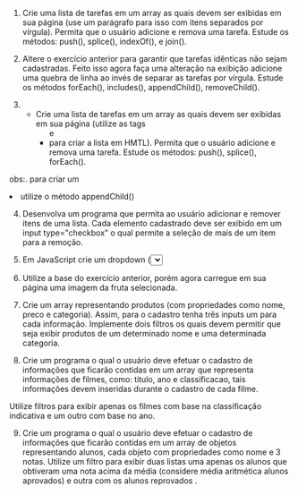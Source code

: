 1) Crie uma lista de tarefas em um array as quais devem ser exibidas em sua
página (use um parágrafo para isso com itens separados por vírgula). Permita
que o usuário adicione e remova uma tarefa. Estude os métodos: push(),
splice(), indexOf(), e join().

2) Altere o exercício anterior para garantir que tarefas idênticas não sejam
cadastradas. Feito isso agora faça uma alteração na exibição adicione uma
quebra de linha ao invés de separar as tarefas por vírgula. Estude os métodos
forEach(), includes(), appendChild(), removeChild().

3) - Crie uma lista de tarefas em um array as quais devem ser exibidas em sua
página (utilize as tags <ul> e <li> para criar a lista em HMTL). Permita que o
usuário adicione e remova uma tarefa. Estude os métodos: push(), splice(),
forEach().

obs:. para criar um <li> utilize o método appendChild()

4) Desenvolva um programa que permita ao usuário adicionar e remover itens
de uma lista. Cada elemento cadastrado deve ser exibido em um input
type="checkbox" o qual permite a seleção de mais de um item para a
remoção.

5) Em JavaScript crie um dropdown (<select>) associado a um array com
quatro opções: “Abacate”, "Maçã", "Pera" e "Laranja". Ao selecionar uma
opção, exiba a fruta escolhida na página.

6) Utilize a base do exercício anterior, porém agora carregue em sua página
uma imagem da fruta selecionada.

7) Crie um array representando produtos (com propriedades como nome,
preco e categoria). Assim, para o cadastro tenha três inputs um para cada
informação.
Implemente dois filtros os quais devem permitir que seja exibir produtos de
um determinado nome e uma determinada categoria.

8) Crie um programa o qual o usuário deve efetuar o cadastro de informações
que ficarão contidas em um array que representa informações de filmes,
como: titulo, ano e classificacao, tais informações devem inseridas durante o
cadastro de cada filme.

Utilize filtros para exibir apenas os filmes com base na classificação indicativa
e um outro com base no ano.

9) Crie um programa o qual o usuário deve efetuar o cadastro de informações
que ficarão contidas em um array de objetos representando alunos, cada
objeto com propriedades como nome e 3 notas. Utilize um filtro para exibir
duas listas uma apenas os alunos que obtiveram uma nota acima da média
(considere média aritmética alunos aprovados) e outra com os alunos
reprovados .